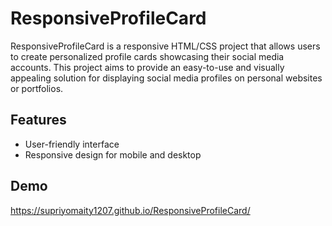 
# ResponsiveProfileCard

ResponsiveProfileCard is a responsive HTML/CSS project that allows users to create personalized profile cards showcasing their social media accounts. This project aims to provide an easy-to-use and visually appealing solution for displaying social media profiles on personal websites or portfolios.




## Features


- User-friendly interface
- Responsive design for mobile and desktop


## Demo
https://supriyomaity1207.github.io/ResponsiveProfileCard/

